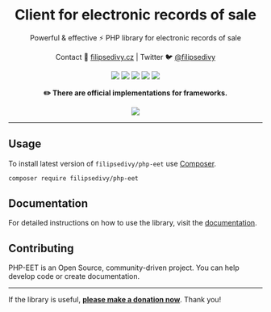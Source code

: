 <h1 align=center>Client for electronic records of sale</h1>

<p align=center>
Powerful & effective ⚡️ PHP library for electronic records of sale
</p>

<p align=center>
Contact 🚀 <a href="https://filipsedivy.cz">filipsedivy.cz</a> | Twitter 🐦 <a href="https://twitter.com/filipsedivy">@filipsedivy</a>
</p>

<p align="center">
  <a href="https://travis-ci.org/filipsedivy/PHP-EET"><img src="https://img.shields.io/travis/filipsedivy/PHP-EET.svg?style=flat-square"></a>
  <a href="https://coveralls.io/r/filipsedivy/PHP-EET"><img src="https://img.shields.io/coveralls/filipsedivy/PHP-EET.svg?style=flat-square"></a>
  <a href="https://packagist.org/packages/filipsedivy/php-eet"><img src="https://poser.pugx.org/filipsedivy/php-eet/d/monthly?format=flat-square"></a>
  <a href="https://packagist.org/packages/filipsedivy/php-eet"><img src="https://poser.pugx.org/filipsedivy/php-eet/d/total?format=flat-square"></a>
  <a href="https://github.com/filipsedivy/PHP-EET/releases"><img src="https://poser.pugx.org/filipsedivy/PHP-EET/v/stable?format=flat-square"></a>
</p>

<p align="center">
<b>✏️ There are official implementations for frameworks.</b>
</p>

<p align="center">
    <a href="https://github.com/contributte/eet"><img src="https://img.shields.io/static/v1?label=Nette%20Framework&message=contributte%2Feet&color=16a085&style=flat-square&cacheSeconds=3600"></a>
</p>

-----

## Usage

To install latest version of `filipsedivy/php-eet` use [Composer](https://getcomposer.com).

```bash
composer require filipsedivy/php-eet
```

## Documentation

For detailed instructions on how to use the library, visit the [documentation](.docs/README.md).

## Contributing

PHP-EET is an Open Source, community-driven project. You can help develop code or create documentation.

-----

If the library is useful, **[please make a donation now](https://filipsedivy.cz/donation?to=PHP-EET)**. Thank you!